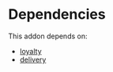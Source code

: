 # Dependencies

This addon depends on:

- [loyalty](https://github.com/bringout/oca-ocb-core)
- [delivery](https://github.com/bringout/oca-ocb-warehouse)
